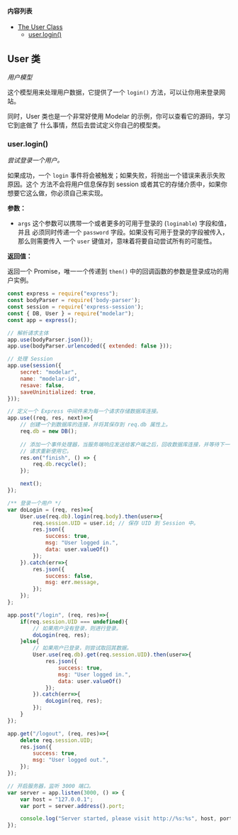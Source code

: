 
#### 内容列表

* [The User Class](#The-User-Class)
    * [user.login()](#user_login)

## User 类

*用户模型*

这个模型用来处理用户数据，它提供了一个 `login()` 方法，可以让你用来登录网站。

同时，User 类也是一个非常好使用 Modelar 的示例，你可以查看它的源码，学习它到底做了
什么事情，然后去尝试定义你自己的模型类。

### user.login()

*尝试登录一个用户。*

如果成功，一个 `login` 事件将会被触发；如果失败，将抛出一个错误来表示失败原因。这个
方法不会将用户信息保存到 session 或者其它的存储介质中，如果你想要它这么做，你必须自己来实现。

**参数：**

- `args` 这个参数可以携带一个或者更多的可用于登录的 (`loginable`) 字段和值，并且
    必须同时传递一个 `password` 字段。如果没有可用于登录的字段被传入，那么则需要传入
    一个 `user` 键值对，意味着将要自动尝试所有的可能性。

**返回值：**

返回一个 Promise，唯一一个传递到 `then()` 中的回调函数的参数是登录成功的用户实例。

```javascript
const express = require("express");
const bodyParser = require('body-parser');
const session = require('express-session');
const { DB, User } = require("modelar");
const app = express();

// 解析请求主体
app.use(bodyParser.json());
app.use(bodyParser.urlencoded({ extended: false }));

// 处理 Session
app.use(session({
    secret: "modelar",
    name: "modelar-id",
    resave: false,
    saveUninitialized: true,
}));

// 定义一个 Express 中间件来为每一个请求存储数据库连接。
app.use((req, res, next)=>{
    // 创建一个到数据库的连接，并将其保存到 req.db 属性上。
    req.db = new DB();
    
    // 添加一个事件处理器，当服务端响应发送给客户端之后，回收数据库连接，并等待下一个
    // 请求重新使用它。
    res.on("finish", () => {
        req.db.recycle();
    });

    next();
});

/** 登录一个用户 */
var doLogin = (req, res)=>{
    User.use(req.db).login(req.body).then(user=>{
        req.session.UID = user.id; // 保存 UID 到 Session 中。
        res.json({
            success: true,
            msg: "User logged in.",
            data: user.valueOf()
        });
    }).catch(err=>{
        res.json({
            success: false,
            msg: err.message,
        });
    });
};

app.post("/login", (req, res)=>{
    if(req.session.UID === undefined){
        // 如果用户没有登录，则进行登录。
        doLogin(req, res);
    }else{
        // 如果用户已登录，则尝试取回其数据。
        User.use(req.db).get(req.session.UID).then(user=>{
            res.json({
                success: true,
                msg: "User logged in.",
                data: user.valueOf()
            });
        }).catch(err=>{
            doLogin(req, res);
        });
    }
});

app.get("/logout", (req, res)=>{
    delete req.session.UID;
    res.json({
        success: true,
        msg: "User logged out.",
    });
});

// 开启服务器，监听 3000 端口。
var server = app.listen(3000, () => {
    var host = "127.0.0.1";
    var port = server.address().port;

    console.log("Server started, please visit http://%s:%s", host, port);
});
```
